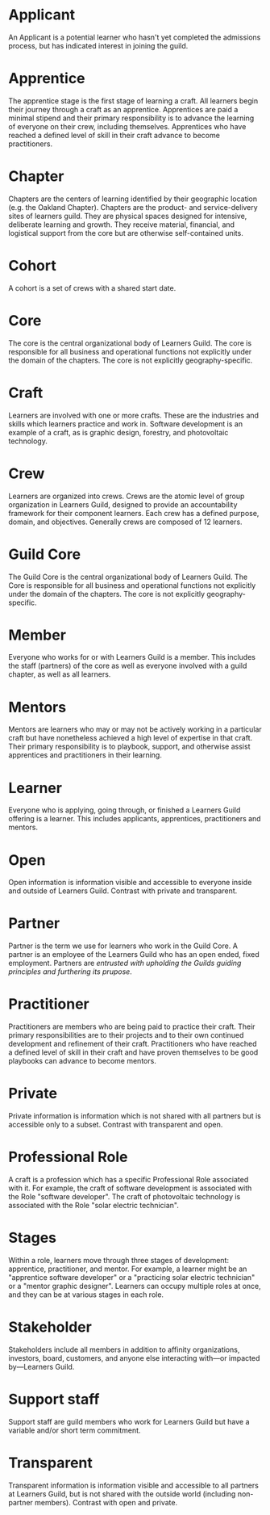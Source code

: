 # Applicant
An Applicant is a potential learner who hasn't yet completed the admissions process, but has indicated interest in joining the guild.

# Apprentice
The apprentice stage is the first stage of learning a craft. All learners begin their journey through a craft as an apprentice. Apprentices are paid a minimal stipend and their primary responsibility is to advance the learning of everyone on their crew, including themselves. Apprentices who have reached a defined level of skill in their craft advance to become practitioners.

# Chapter
Chapters are the centers of learning identified by their geographic location (e.g. the Oakland Chapter). Chapters are the product- and service-delivery sites of learners guild. They are physical spaces designed for intensive, deliberate learning and growth. They receive material, financial, and logistical support from the core but are otherwise self-contained units.

# Cohort
A cohort is a set of crews with a shared start date.

# Core
The core is the central organizational body of Learners Guild. The core is responsible for all business and operational functions not explicitly under the domain of the chapters. The core is not explicitly geography-specific.

# Craft
Learners are involved with one or more crafts. These are the industries and skills which learners practice and work in. Software development is an example of a craft, as is graphic design, forestry, and photovoltaic technology.

# Crew
Learners are organized into crews. Crews are the atomic level of group organization in Learners Guild, designed to provide an accountability framework for their component learners. Each crew has a defined purpose, domain, and objectives. Generally crews are composed of 12 learners.

# Guild Core
The Guild Core is the central organizational body of Learners Guild. The Core is responsible for all business and operational functions not explicitly under the domain of the chapters. The core is not explicitly geography-specific.

# Member
Everyone who works for or with Learners Guild is a member. This includes the staff (partners) of the core as well as everyone involved with a guild chapter, as well as all learners.

# Mentors
Mentors are learners who may or may not be actively working in a particular craft but have nonetheless achieved a high level of expertise in that craft. Their primary responsibility is to playbook, support, and otherwise assist apprentices and practitioners in their learning.

# Learner
Everyone who is applying, going through, or finished a Learners Guild offering is a learner. This includes applicants, apprentices, practitioners and mentors.

# Open
Open information is information visible and accessible to everyone inside and outside of Learners Guild. Contrast with private and transparent.

# Partner
Partner is the term we use for learners who work in the Guild Core. A partner is an employee of the Learners Guild who has an open ended, fixed employment. Partners are *entrusted with upholding the Guilds guiding principles and furthering its prupose*.

# Practitioner
Practitioners are members who are being paid to practice their craft. Their primary responsibilities are to their projects and to their own continued development and refinement of their craft. Practitioners who have reached a defined level of skill in their craft and have proven themselves to be good playbooks can advance to become mentors.

# Private
Private information is information which is not shared with all partners but is accessible only to a subset. Contrast with transparent and open.

# Professional Role
A craft is a profession which has a specific Professional Role associated with it. For example, the craft of software development is associated with the Role "software developer". The craft of photovoltaic technology is associated with the Role "solar electric technician".

# Stages
Within a role, learners move through three stages of development: apprentice, practitioner, and mentor. For example, a learner might be an "apprentice software developer" or a "practicing solar electric technician" or a "mentor graphic designer". Learners can occupy multiple roles at once, and they can be at various stages in each role.

# Stakeholder
Stakeholders include all members in addition to affinity organizations, investors, board, customers, and anyone else interacting with—or impacted by—Learners Guild.

# Support staff
Support staff are guild members who work for Learners Guild but have a variable and/or short term commitment. 

# Transparent
Transparent information is information visible and accessible to all partners at Learners Guild, but is not shared with the outside world (including non-partner members). Contrast with open and private.
